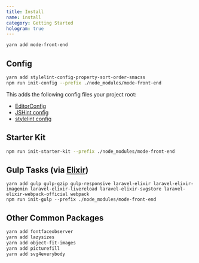 ```yaml
---
title: Install
name: install
category: Getting Started
hologram: true
---
```

```bash
yarn add mode-front-end
```

## Config

```bash
yarn add stylelint-config-property-sort-order-smacss
npm run init-config --prefix ./node_modules/mode-front-end
```

This adds the following config files your project root:

- [EditorConfig](http://editorconfig.org)
- [JSHint config](https://github.com/jshint/jshint)
- [stylelint config](https://stylelint.io)

## Starter Kit

```bash
npm run init-starter-kit --prefix ./node_modules/mode-front-end
```

## Gulp Tasks (via [Elixir](http://laravel.com/docs/elixir))

```
yarn add gulp gulp-gzip gulp-responsive laravel-elixir laravel-elixir-imagemin laravel-elixir-livereload laravel-elixir-svgstore laravel-elixir-webpack-official webpack
npm run init-gulp --prefix ./node_modules/mode-front-end
```

## Other Common Packages

```bash
yarn add fontfaceobserver
yarn add lazysizes
yarn add object-fit-images
yarn add picturefill
yarn add svg4everybody
```

